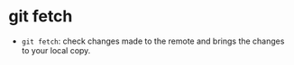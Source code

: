 # git fetch

- `git fetch`: check changes made to the remote and brings the changes to your local copy.